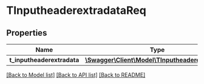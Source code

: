 # TInputheaderextradataReq

## Properties
Name | Type | Description | Notes
------------ | ------------- | ------------- | -------------
**t_inputheaderextradata** | [**\Swagger\Client\Model\TInputheaderextradata[]**](TInputheaderextradata.md) |  | [optional] 

[[Back to Model list]](../README.md#documentation-for-models) [[Back to API list]](../README.md#documentation-for-api-endpoints) [[Back to README]](../README.md)


